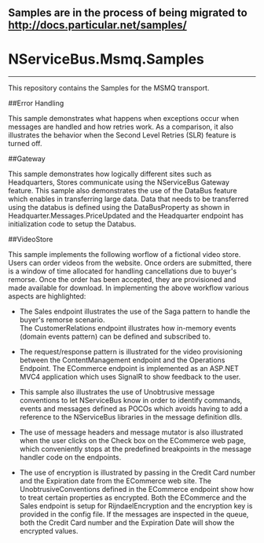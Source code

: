 ## Samples are in the process of being migrated to http://docs.particular.net/samples/

# NServiceBus.Msmq.Samples #
----------

This repository contains the Samples for the MSMQ transport.
 
##Error Handling 

This sample demonstrates what happens when exceptions occur when messages are handled and how retries work. As a comparison, it also illustrates the behavior when the Second Level Retries (SLR) feature is turned off.

##Gateway

This sample demonstrates how logically different sites such as Headquarters, Stores communicate using the NServiceBus Gateway feature. This sample also demonstrates the use of the DataBus feature which enables in transferring large data. Data that needs to be transferred using the databus is defined using the DataBusProperty<T> as shown in Headquarter.Messages.PriceUpdated and the Headquarter endpoint has initialization code to setup the Databus.

##VideoStore

This sample implements the following worflow of a fictional video store. Users can order videos from the website. Once orders are submitted, there is a window of time allocated for handling cancellations due to buyer's remorse. Once the order has been accepted, they are provisioned and made available for download. In implementing the above workflow various aspects are highlighted:


- The Sales endpoint illustrates the use of the Saga pattern to handle the buyer's remorse scenario.  
The CustomerRelations endpoint illustrates how in-memory events (domain events pattern) can be defined and subscribed to.

- The request/response pattern is illustrated for the video provisioning between the ContentManagement endpoint and the Operations Endpoint.
The ECommerce endpoint is implemented as an ASP.NET MVC4 application which uses SignalR to show feedback to the user. 

- This sample also illustrates the use of Unobtrusive message conventions to let NServiceBus know in order to identify commands, events and messages defined as POCOs which avoids having to add a reference to the NServiceBus libraries in the message definition dlls.

- The use of message headers and message mutator is also illustrated when the user clicks on the Check box on the ECommerce web page, which conveniently stops at the predefined breakpoints in the message handler code on the endpoints.

- The use of encryption is illustrated by passing in the Credit Card number and the Expiration date from the ECommerce web site. The UnobtrusiveConventions defined in the ECommerce endpoint show how to treat certain properties as encrypted. Both the ECommerce and the Sales endpoint is setup for RijndaelEncryption and the encryption key is provided in the config file. If the messages are inspected in the queue, both the Credit Card number and the Expiration Date will show the encrypted values.  
